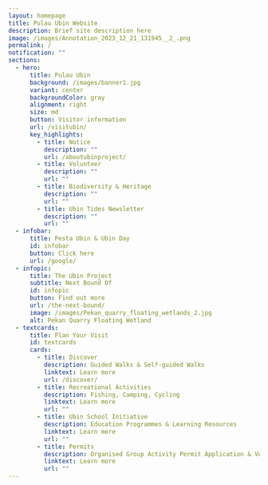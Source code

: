```yaml
---
layout: homepage
title: Pulau Ubin Website
description: Brief site description here
image: /images/Annotation_2023_12_21_131945__2_.png
permalink: /
notification: ""
sections:
  - hero:
      title: Pulau Ubin
      background: /images/banner1.jpg
      variant: center
      backgroundColor: gray
      alignment: right
      size: md
      button: Visitor information
      url: /visitubin/
      key_highlights:
        - title: Notice
          description: ""
          url: /aboutubinproject/
        - title: Volunteer
          description: ""
          url: ""
        - title: Biodiversity & Heritage
          description: ""
          url: ""
        - title: Ubin Tides Newsletter
          description: ""
          url: ""
  - infobar:
      title: Pesta Ubin & Ubin Day
      id: infobar
      button: Click here
      url: /google/
  - infopic:
      title: The Ubin Project
      subtitle: Next Bound Of
      id: infopic
      button: Find out more
      url: /the-next-bound/
      image: /images/Pekan_quarry_floating_wetlands_2.jpg
      alt: Pekan Quarry Floating Wetland
  - textcards:
      title: Plan Your Visit
      id: textcards
      cards:
        - title: Discover
          description: Guided Walks & Self-guided Walks
          linktext: Learn more
          url: /discover/
        - title: Recreational Activities
          description: Fishing, Camping, Cycling
          linktext: Learn more
          url: ""
        - title: Ubin School Initiative
          description: Education Programmes & Learning Resources
          linktext: Learn more
          url: ""
        - title: Permits
          description: Organised Group Activity Permit Application & Venue Booking
          linktext: Learn more
          url: ""
---
```

